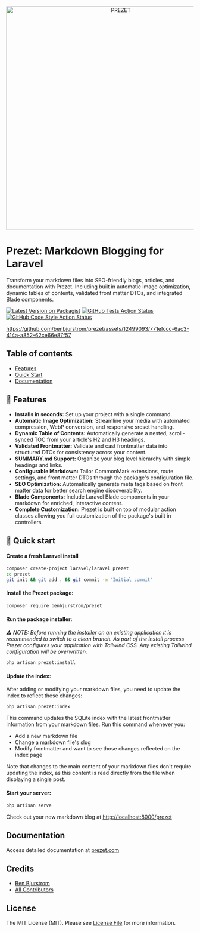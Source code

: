 <div align="center">
    <img src="https://prezet.com/ogimage.png" width="600" alt="PREZET">
</div>

# Prezet: Markdown Blogging for Laravel

Transform your markdown files into SEO-friendly blogs, articles, and documentation with Prezet. Including built in automatic image optimization, dynamic tables of contents, validated front matter DTOs, and integrated Blade components.

[![Latest Version on Packagist](https://img.shields.io/packagist/v/benbjurstrom/prezet.svg?style=flat-square)](https://packagist.org/packages/benbjurstrom/prezet)
[![GitHub Tests Action Status](https://img.shields.io/github/actions/workflow/status/benbjurstrom/prezet/run-tests.yml?branch=main&label=tests&style=flat-square)](https://github.com/benbjurstrom/prezet/actions?query=workflow%3Arun-tests+branch%3Amain)
[![GitHub Code Style Action Status](https://img.shields.io/github/actions/workflow/status/benbjurstrom/prezet/fix-php-code-style-issues.yml?branch=main&label=code%20style&style=flat-square)](https://github.com/benbjurstrom/prezet/actions?query=workflow%3A"Fix+PHP+code+style+issues"+branch%3Amain)

https://github.com/benbjurstrom/prezet/assets/12499093/771efccc-6ac3-414a-a852-62ce66e87f57

## Table of contents
- [Features](https://github.com/benbjurstrom/prezet#user-content--features)
- [Quick Start](https://github.com/benbjurstrom/prezet#user-content--quick-start)
- [Documentation](https://github.com/benbjurstrom/prezet#user-content--documentation)

## 🌟 Features

- **Installs in seconds:**  Set up your project with a single command.
- **Automatic Image Optimization:** Streamline your media with automated compression, WebP conversion, and responsive srcset handling.
- **Dynamic Table of Contents:** Automatically generate a nested, scroll-synced TOC from your article's H2 and H3 headings.
- **Validated Frontmatter:** Validate and cast frontmatter data into structured DTOs for consistency across your content.
- **SUMMARY.md Support:** Organize your blog level hierarchy with simple headings and links.
- **Configurable Markdown:** Tailor CommonMark extensions, route settings, and front matter DTOs through the package's configuration file.
- **SEO Optimization:** Automatically generate meta tags based on front matter data for better search engine discoverability.
- **Blade Components:** Include Laravel Blade components in your markdown for enriched, interactive content.
- **Complete Customization:** Prezet is built on top of modular action classes allowing you full customization of the package's built in controllers.

## 🚀 Quick start

#### Create a fresh Laravel install

```bash
composer create-project laravel/laravel prezet
cd prezet
git init && git add . && git commit -m "Initial commit"
```

#### Install the Prezet package:

```bash
composer require benbjurstrom/prezet
```

#### Run the package installer:

_⚠️ NOTE: Before running the installer on an existing application it is recommended to switch to a clean branch. As part of the install process Prezet configures your application with Tailwind CSS. Any existing Tailwind configuration will be overwritten._

```bash
php artisan prezet:install
```

#### Update the index:

After adding or modifying your markdown files, you need to update the index to reflect these changes:

```bash
php artisan prezet:index
```

This command updates the SQLite index with the latest frontmatter information from your markdown files. Run this command whenever you:

- Add a new markdown file 
- Change a markdown file's slug 
- Modify frontmatter and want to see those changes reflected on the index page

Note that changes to the main content of your markdown files don't require updating the index, as this content is read directly from the file when displaying a single post.

#### Start your server:
```bash
php artisan serve
```

Check out your new markdown blog at [http://localhost:8000/prezet](http://localhost:8000/prezet)

## Documentation
Access detailed documentation at [prezet.com](https://prezet.com)

## Credits

- [Ben Bjurstrom](https://github.com/benbjurstrom)
- [All Contributors](../../contributors)

## License

The MIT License (MIT). Please see [License File](LICENSE.md) for more information.
